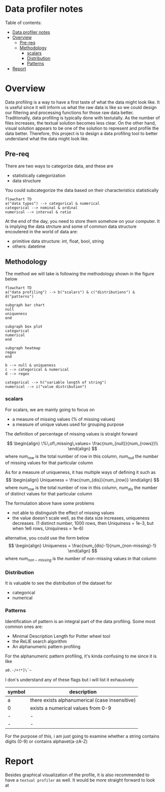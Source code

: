 # Data profiler notes


Table of contents:
- [Data profiler notes](#data-profiler-notes)
- [Overview](#overview)
  - [Pre-req](#pre-req)
  - [Methodology](#methodology)
    - [scalars](#scalars)
    - [Distribution](#distribution)
    - [Patterns](#patterns)
- [Report](#report)



# Overview

Data profiling is a way to have a first taste of what the data might look like. It is useful since it will inform us what the raw data is like so we could design our filtering and processing functions for those raw data better. Traditionally, data profiling is typically done with textutally. As the number of files increases, the textual solution becomes less clear. On the other hand, visual solution appears to be one of the solution to represent and profile the data better. Therefore, this project is to design a data profiling tool to better understand what the data might look like.

## Pre-req

There are two ways to categorize data, and these are
- statistically categorization
- data structure

You could subcategorize the data based on their characteristics statistically
```mermaid
flowchart TD
a("data types") --> categorical & numerical
categorical --> nominal & ordinal
numerical --> interval & ratio 
```
At the end of the day, you need to store them somehow on your computer. It is implying the data strcture and some of common data structure encoutered in the world of data are:
- primitive data structure: int, float, bool, string
- others: datetime




## Methodology

The method we will take is following the methodology shown in the figure below

```mermaid
flowchart TD
a("data profiling") --> b("scalars") & c("distributions") & d("patterns")

subgraph bar chart
null
uniqueness
end

subgraph box plot
categorical
numerical
end

subgraph heatmap
regex
end

b --> null & uniqueness
c --> categorical & numerical
d --> regex

categorical --> h("variable length of string")
numerical --> i("value distribution")
```


### scalars

For scalars, we are mainly going to focus on
- a measure of missing values (% of missing values)
- a measure of unique values used for grouping purpose

The definition of percentage of missing values is straight forward

$$
\begin{align}
\%\,of\,missing\,values= \frac{num_{null}}{num_{rows}}\\
\end{align}
$$
where $num_{row}$ is the total number of row in this column, $num_{null}$ the number of missing values for that particular column


As for a measure of uniqueness, it has multiple ways of defining it such as 
$$
\begin{align}
Uniqueness = \frac{num_{dis}}{num_{row}}
\end{align}
$$
where $num_{row}$ is the total number of row in this column, $num_{dis}$ the number of distinct values for that particular column


The formulation above have some problems
- not able to distinguish the effect of missing values
- the value doesn't scale well, as the data size increases, uniqueness decreases. (1 distinct number, 1000 rows, then Uniquiness = 1e-3, but when 1e6 rows, Uniquiness = 1e-6)

alternative, you could use the form below
$$
\begin{align}
Uniqueness = \frac{num_{dis}-1}{num_{non-missing}-1}
\end{align}
$$
where $num_{non-missing}$ is the number of non-missing values in that column


### Distribution

It is valuable to see the distribution of the dataset for 
- categorical
- numerical


### Patterns

Identification of pattern is an integral part of the data profiling. Some most common ones are:
- Minimal Description Length for Potter wheel tool
- the ReLIE search algorithm
- An alphanumeric pattern profiling

For the alphanumeric pattern profiling, it's kinda confusing to me since it is like
```bash
a0.-/+!*]\`~
```

I don's understand any of these flags but i will list it exhausively

|symbol|description|
|-|-|
|a|there exists alphanumerical (case insensitive)|
|0|exists a numerical values from 0-9|
|-|-|
|-|-|


For the purpose of this, i am just going to examine whether a string contains digits (0-9) or contains alphavet(a-zA-Z) 


# Report

Besides graphical visualization of the profile, it is also recommended to have a `textual profiler` as well. It would be more straight forward to look at 